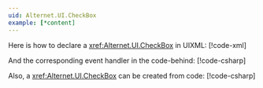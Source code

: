 ```yaml
---
uid: Alternet.UI.CheckBox
example: [*content]
---
```


Here is how to declare a <xref:Alternet.UI.CheckBox> in UIXML:
[!code-xml[](examples/ExampleWindow.uixml#CreateUixmlDeclaration)]

And the corresponding event handler in the code-behind:
[!code-csharp[](examples/ExampleWindow.uixml.cs#CheckBoxEventHandler)]

Also, a <xref:Alternet.UI.CheckBox> can be created from code:
[!code-csharp[](examples/ExampleWindow.uixml.cs#CheckBoxCSharpCreation)]

